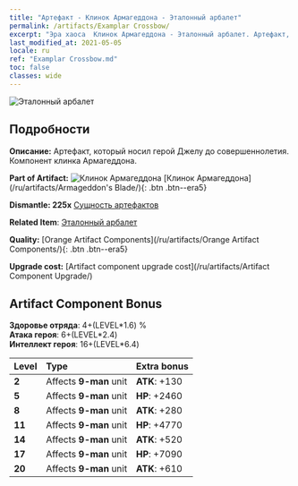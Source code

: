 ```yaml
---
title: "Артефакт - Клинок Армагеддона - Эталонный арбалет"
permalink: /artifacts/Examplar Crossbow/
excerpt: "Эра хаоса  Клинок Армагеддона - Эталонный арбалет. Артефакт, который носил герой Джелу до совершеннолетия. Компонент клинка Армагеддона."
last_modified_at: 2021-05-05
locale: ru
ref: "Examplar Crossbow.md"
toc: false
classes: wide
---
```


 ![Эталонный арбалет](/images/t/artifact_40446.png)



## Подробности

 **Описание:** Артефакт, который носил герой Джелу до совершеннолетия. Компонент клинка Армагеддона.

 **Part of Artifact:** ![Клинок Армагеддона](/images/t/icon_artifact_44.png) [Клинок Армагеддона](/ru/artifacts/Armageddon's Blade/){: .btn .btn--era5}

 **Dismantle: 225x** [Сущность артефактов](/ItemsRU/con_905/)

 **Related Item**: [Эталонный арбалет](/ItemsRU/art_171/)

 **Quality:** [Orange Artifact Components](/ru/artifacts/Orange Artifact Components/){: .btn .btn--era5}

 **Upgrade cost:** [Artifact component upgrade cost](/ru/artifacts/Artifact Component Upgrade/)

## Artifact Component Bonus

  **Здоровье отряда**: 4+(LEVEL\*1.6) %<br/>**Атака героя**: 6+(LEVEL\*2.4)<br/>**Интеллект героя**: 16+(LEVEL\*6.4)

  |  Level  | Type |    Extra bonus  | 
  |:--------|:-----|:----------------| 
  | **2** | Affects **9-man** unit | **ATK**: +130 | 
  | **5** | Affects **9-man** unit | **HP**: +2460 | 
  | **8** | Affects **9-man** unit | **ATK**: +280 | 
  | **11** | Affects **9-man** unit | **HP**: +4770 | 
  | **14** | Affects **9-man** unit | **ATK**: +520 | 
  | **17** | Affects **9-man** unit | **HP**: +7090 | 
  | **20** | Affects **9-man** unit | **ATK**: +610 | 
